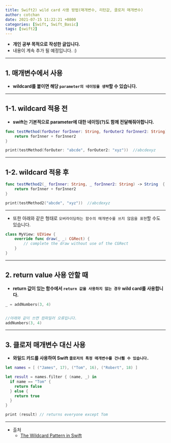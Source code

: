 ```yaml
---
title: Swift2) wild card 사용 방법(매개변수, 리턴값, 클로저 매개변수)
author: cotchan 
date: 2021-07-15 11:22:21 +0800 
categories: [Swift, Swift_Basic] 
tags: [swift2] 
---
```


+ **개인 공부 목적으로 작성한 글입니다.**
+ 내용이 계속 추가 될 예정입니다. :)

---

## 1. 매개변수에서 사용

+ **wildcard를 붙이면 해당 `parameter의 네이밍을 생략`할 수 있습니다.**

---

## 1-1. wildcard 적용 전

+ **swift는 기본적으로 parameter에 대한 네이밍(?)도 함께 전달해줘야합니다.**

```swift
func testMethod(forOuter forInner: String, forOuter2 forInner2: String) -> String  {
    return forInner + forInner2
}

print(testMethod(forOuter: "abcde", forOuter2: "xyz"))  //abcdexyz
```

---

## 1-2. wildcard 적용 후

```swift
func testMethod2(_ forInner: String, _ forInner2: String) -> String  {
    return forInner + forInner2
}

print(testMethod2("abcde", "xyz"))  //abcdexyz
```

---

+ 또한 아래와 같은 형태로 `오버라이딩하는 함수의 매개변수를 쓰지 않음을 표현`할 수도 있습니다.

```swift
class MyView: UIView {
    override func draw(_ _: CGRect) {
        // complete the draw without use of the CGRect
    }
}
``` 

---

## 2. return value 사용 안할 때

+ **return 값이 있는 함수에서 `return 값을 사용하지 않는 경우` wild card를 사용합니다.**

```swift
_ = addNumbers(3, 4)


//아래와 같이 쓰면 컴파일러 오류입니다.
addNumbers(3, 4)
```

---

## 3. 클로저 매개변수 대신 사용

+ **와일드 카드를 사용하여 Swift `클로저의 특정 매개변수를 건너뛸 수 있습니다.`**

```swift
let names = [ ("James", 17), ("Tom", 16), ("Robert", 18) ]

let result = names.filter { (name, _) in 
  if name == "Tom" {
    return false
  } else {
    return true
  } 
}

print (result) // returns everyone except Tom
```

---

+ 출처
  + [The Wildcard Pattern in Swift](https://medium.com/macoclock/the-wildcard-pattern-in-swift-8f0277350941)
